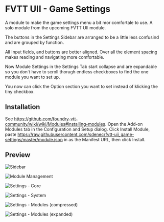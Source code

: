 # FVTT UII - Game Settings
A module to make the game settings menu a bit mor comfortale to use.
A solo module from the upcoming FVTT UII module.

The buttons in the Settings Sidebar are arranged to be a little less confusind and are grouped by function.

All Input fields, and buttons are better aligned. Over all the element spacing makes reading and navigating more comfortable.

Now Module Settings in the Settings Tab start collapse and are expandable so you don't have to scroll thorugh endless checkboxes to find the one module you want to set up.

You now can click the Option section you want to set instead of klicking the tiny checkbox.

## Installation
See https://github.com/foundry-vtt-community/wiki/wiki/Modules#installing-modules. Open the Add-on Modules tab in the Configuration and Setup dialog. Click Install Module, paste https://raw.githubusercontent.com/sdenec/fvtt-uii_game-settings/master/module.json in as the Manifest URL, then click Install.

## Preview
![Sidebar](/preview/sidebar.jpg)

![Module Management](/preview/module-management.jpg)

![Settings - Core](/preview/core.jpg)

![Settings - System](/preview/system.jpg)

![Settings - Modules (compressed)](/preview/mod_compressed.jpg)

![Settings - Modules (expanded)](/preview/mod-expanded.jpg)
